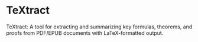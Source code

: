 # TeXtract
TeXtract: A tool for extracting and summarizing key formulas, theorems, and proofs from PDF/EPUB documents with LaTeX-formatted output.

